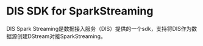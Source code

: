 # DIS SDK for SparkStreaming

DIS Spark Streaming是数据接入服务（DIS）提供的一个sdk，支持将DIS作为数据源创建DStream对接SparkStreaming。
